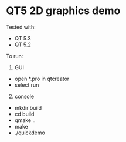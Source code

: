 QT5 2D graphics demo
========================

Tested with:
 - QT 5.3
 - QT 5.2

To run:

1. GUI
 - open *.pro in qtcreator
 - select run

2. console
 - mkdir build
 - cd build
 - qmake ..
 - make
 - ./quickdemo
